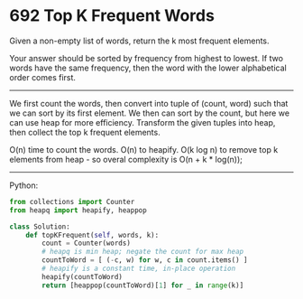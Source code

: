 692 Top K Frequent Words
========================

Given a non-empty list of words, return the k most frequent elements.

Your answer should be sorted by frequency from highest to lowest. If two words
have the same frequency, then the word with the lower alphabetical order comes
first.

---

We first count the words, then convert into tuple of (count, word) such that we
can sort by its first element. We then can sort by the count, but here we can
use heap for more efficiency. Transform the given tuples into heap, then
collect the top k frequent elements.

O(n) time to count the words. O(n) to heapify. O(k log n) to remove top
k elements from heap - so overal complexity is O(n + k * log(n));

---

Python:

```python
from collections import Counter
from heapq import heapify, heappop

class Solution:
    def topKFrequent(self, words, k):
        count = Counter(words)
        # heapq is min heap; negate the count for max heap
        countToWord = [ (-c, w) for w, c in count.items() ]
        # heapify is a constant time, in-place operation
        heapify(countToWord)
        return [heappop(countToWord)[1] for _ in range(k)]
```
